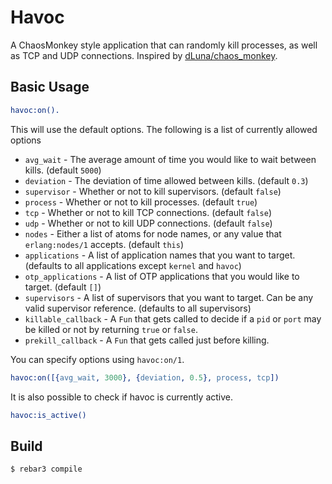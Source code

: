 Havoc
======

A ChaosMonkey style application that can randomly kill processes, as well as
TCP and UDP connections. Inspired by [dLuna/chaos_monkey](https://github.com/dLuna/chaos_monkey).

Basic Usage
-----------
``` erlang
havoc:on().
```

This will use the default options. The following is a list of currently
allowed options

* `avg_wait` - The average amount of time you would like to wait between kills.
  (default `5000`)
* `deviation` - The deviation of time allowed between kills. (default `0.3`)
* `supervisor` - Whether or not to kill supervisors. (default `false`)
* `process` - Whether or not to kill processes. (default `true`)
* `tcp` - Whether or not to kill TCP connections. (default `false`)
* `udp` - Whether or not to kill UDP connections. (default `false`)
* `nodes` - Either a list of atoms for node names, or any value that
  `erlang:nodes/1` accepts. (default `this`)
* `applications` - A list of application names that you want to target.
  (defaults to all applications except `kernel` and `havoc`)
* `otp_applications` - A list of OTP applications that you would like to target.
  (default `[]`)
* `supervisors` - A list of supervisors that you want to target. Can be any
  valid supervisor reference. (defaults to all supervisors)
* `killable_callback` - A `Fun` that gets called to decide if a `pid` or
  `port` may be killed or not by returning `true` or `false`.
* `prekill_callback` - A `Fun` that gets called just before killing.

You can specify options using `havoc:on/1`.

``` erlang
havoc:on([{avg_wait, 3000}, {deviation, 0.5}, process, tcp])
```

It is also possible to check if havoc is currently active.

``` erlang
havoc:is_active()
```

Build
-----

    $ rebar3 compile
